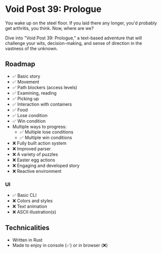 # Void Post 39: Prologue

You wake up on the steel floor. If you laid there any longer, you'd probably get arthritis, you think. Now, where are we?

Dive into "Void Post 39: Prologue," a text-based adventure that will challenge your wits, decision-making, and sense of direction in the vastness of the unknown.

## Roadmap
- ✅ Basic story
- ✅ Movement
- ✅ Path blockers (access levels)
- ✅ Examining, reading
- ✅ Picking up
- ✅ Interaction with containers
- ✅ Food
- ✅ Lose condition
- ✅ Win condition
- Multiple ways to progress:
    - ✅ Multiple lose conditions
    - ✅ Multiple win conditions
- ❌ Fully built action system
- ❌ Improved parser
- ❌ A variety of puzzles
- ❌ Easter egg actions
- ❌ Engaging and developed story 
- ❌ Reactive environment

### UI
- ✅ Basic CLI
- ❌ Colors and styles
- ❌ Text animation
- ❌ ASCII illustration(s)


## Technicalities

- Written in Rust
- Made to enjoy in console (✅) or in browser (❌)